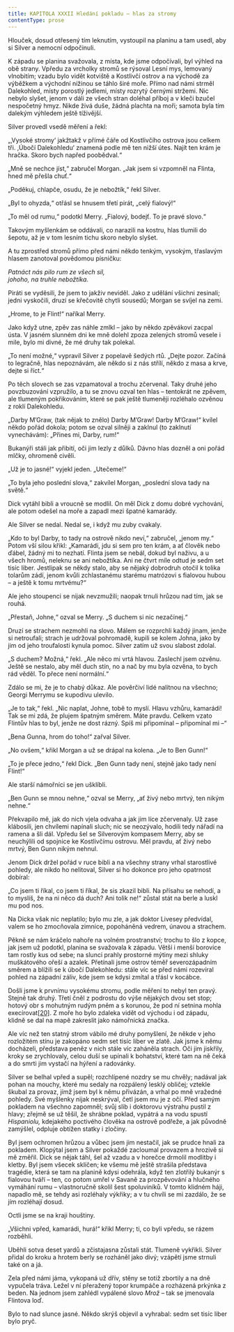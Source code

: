 ```yaml
---
title: KAPITOLA XXXII Hledání pokladu – hlas za stromy
contentType: prose
---
```


<section>

Hlouček, dosud otřesený tím leknutím, vystoupil na planinu a tam usedl, aby si Silver a nemocní odpočinuli.

K západu se planina svažovala, z místa, kde jsme odpočívali, byl výhled na obě strany. Vpředu za vrcholky stromů se rýsoval Lesní mys, lemovaný vlnobitím; vzadu bylo vidět kotviště a Kostlivčí ostrov a na východě za výběžkem a východní nížinou se táhlo širé moře. Přímo nad námi strměl Dalekohled, místy porostlý jedlemi, místy rozrytý černými stržemi. Nic nebylo slyšet, jenom v dáli ze všech stran doléhal příboj a v kleči bzučel nespočetný hmyz. Nikde živá duše, žádná plachta na moři; samota byla tím dalekým výhledem ještě tíživější.

Silver provedl vsedě měření a řekl:

„‚Vysoké stromy‘ jakžtakž v přímé čáře od Kostlivčího ostrova jsou celkem tři. ‚Úbočí Dalekohledu‘ znamená podle mě ten nižší útes. Najít ten krám je hračka. Skoro bych napřed poobědval.“

„Mně se nechce jíst,“ zabručel Morgan. „Jak jsem si vzpomněl na Flinta, hned mě přešla chuť.“

„Poděkuj, chlapče, osudu, že je nebožtík,“ řekl Silver.

„Byl to ohyzda,“ otřásl se hnusem třetí pirát, „celý fialový!“

„To měl od rumu,“ podotkl Merry. „Fialový, bodejť. To je pravé slovo.“

Takovým myšlenkám se oddávali, co narazili na kostru, hlas tlumili do šepotu, až je v tom lesním tichu skoro nebylo slyšet.

A tu zprostřed stromů přímo před námi někdo tenkým, vysokým, třaslavým hlasem zanotoval povědomou písničku:

_Patnáct nás pilo rum ze všech sil,  
johoho, na truhle nebožtíka._

Piráti se vyděsili, že jsem to jakživ neviděl. Jako z udělání všichni zesinali; jedni vyskočili, druzí se křečovitě chytli sousedů; Morgan se svíjel na zemi.

„Hrome, to je Flint!“ naříkal Merry.

Jako když utne, zpěv zas náhle zmlkl – jako by někdo zpěvákovi zacpal ústa. V jasném slunném dni ke mně dolehl zpoza zelených stromů vesele i mile, bylo mi divné, že mé druhy tak polekal.

„To není možné,“ vypravil Silver z popelavě šedých rtů. „Dejte pozor. Začíná to legračně, hlas nepoznávám, ale někdo si z nás střílí, někdo z masa a krve, dejte si říct.“

Po těch slovech se zas vzpamatoval a trochu zčervenal. Taky druhé jeho povzbuzování vzpružilo, a tu se znovu ozval ten hlas – tentokrát ne zpěvem, ale tlumeným pokřikováním, které se pak ještě tlumeněji rozléhalo ozvěnou z roklí Dalekohledu.

„Darby M’Graw, (tak nějak to znělo) Darby M’Graw! Darby M’Graw!“ kvílel někdo pořád dokola; potom se ozval silněji a zaklnul (to zaklnutí vynechávám): „Přines mi, Darby, rum!“

Bukanýři stáli jak přibití, oči jim lezly z důlků. Dávno hlas dozněl a oni pořád mlčky, ohromeně civěli.

„Už je to jasné!“ vyjekl jeden. „Utečeme!“

„To byla jeho poslední slova,“ zakvílel Morgan, „poslední slova tady na světě.“

Dick vytáhl bibli a vroucně se modlil. On měl Dick z domu dobré vychování, ale potom odešel na moře a zapadl mezi špatné kamarády.

Ale Silver se nedal. Nedal se, i když mu zuby cvakaly.

„Kdo to byl Darby, to tady na ostrově nikdo neví,“ zabručel, „jenom my.“ Potom vší silou křikl: „Kamarádi, jdu si sem pro ten krám, a ať člověk nebo ďábel, žádný mi to nezhatí. Flinta jsem se nebál, dokud byl naživu, a u všech hromů, neleknu se ani nebožtíka. Ani ne čtvrt míle odtud je sedm set tisíc liber. Jestlipak se někdy stalo, aby se nějaký dobrodruh otočil k tolika tolarům zádí, jenom kvůli zchlastanému starému matrózovi s fialovou hubou – a ještě k tomu mrtvému?“

Ale jeho stoupenci se nijak nevzmužili; naopak trnuli hrůzou nad tím, jak se rouhá.

„Přestaň, Johne,“ ozval se Merry. „S duchem si nic nezačínej.“

Druzí se strachem nezmohli na slovo. Málem se rozprchli každý jinam, jenže si netroufali; strach je udržoval pohromadě, kupili se kolem Johna, jako by jim od jeho troufalosti kynula pomoc. Silver zatím už svou slabost zdolal.

„S duchem? Možná,“ řekl. „Ale něco mi vrtá hlavou. Zaslechl jsem ozvěnu. Ještě se nestalo, aby měl duch stín, no a nač by mu byla ozvěna, to bych rád věděl. To přece není normální.“

Zdálo se mi, že je to chabý důkaz. Ale pověrčiví lidé nalítnou na všechno; Georgi Merrymu se kupodivu ulevilo.

„Je to tak,“ řekl. „Nic naplat, Johne, tobě to myslí. Hlavu vzhůru, kamarádi! Tak se mi zdá, že plujem špatným směrem. Máte pravdu. Celkem vzato Flintův hlas to byl, jenže ne dost rázný. Spíš mi připomínal – připomínal mi –“

„Bena Gunna, hrom do toho!“ zařval Silver.

„No ovšem,“ křikl Morgan a už se drápal na kolena. „Je to Ben Gunn!“

„To je přece jedno,“ řekl Dick. „Ben Gunn tady není, stejně jako tady není Flint!“

Ale starší námořníci se jen ušklíbli.

„Ben Gunn se mnou nehne,“ ozval se Merry, „ať živý nebo mrtvý, ten nikým nehne.“

Překvapilo mě, jak do nich vjela odvaha a jak jim líce zčervenaly. Už zase klábosili, jen chvílemi napínali sluch; nic se neozývalo, hodili tedy nářadí na ramena a šli dál. Vpředu šel se Silverovým kompasem Merry, aby se neuchýlili od spojnice ke Kostlivčímu ostrovu. Měl pravdu, ať živý nebo mrtvý, Ben Gunn nikým nehnul.

Jenom Dick držel pořád v ruce bibli a na všechny strany vrhal starostlivé pohledy, ale nikdo ho nelitoval, Silver si ho dokonce pro jeho opatrnost dobíral:

„Co jsem ti říkal, co jsem ti říkal, že sis zkazil bibli. Na přísahu se nehodí, a to myslíš, že na ni něco dá duch? Ani tolik ne!“ zůstal stát na berle a luskl mu pod nos.

Na Dicka však nic neplatilo; bylo mu zle, a jak doktor Livesey předvídal, valem se ho zmocňovala zimnice, popoháněná vedrem, únavou a strachem.

Pěkně se nám kráčelo nahoře na volném prostranství; trochu to šlo z kopce, jak jsem už podotkl, planina se svažovala k západu. Větší i menší borovice tam rostly kus od sebe; na slunci prahly prostorné mýtiny mezi shluky muškátového ořeší a azalek. Přetínali jsme ostrov téměř severozápadním směrem a blížili se k úbočí Dalekohledu: stále víc se před námi rozevíral pohled na západní záliv, kde jsem se kdysi zmítal a třásl v kocábce.

Došli jsme k prvnímu vysokému stromu, podle měření to nebyl ten pravý. Stejně tak druhý. Třetí čněl z podrostu do výše nějakých dvou set stop; hotový obr s mohutným rudým pněm a s korunou, že pod ní setnina mohla execírovat[\[20\]](./resources/undefined). Z moře ho bylo zdaleka vidět od východu i od západu, klidně se dal na mapě zakreslit jako námořnická značka.

Ale víc než ten statný strom vábilo mé druhy pomyšlení, že někde v jeho rozložitém stínu je zakopáno sedm set tisíc liber ve zlatě. Jak jsme k němu docházeli, představa peněz v nich stále víc zaháněla strach. Oči jim jiskřily, kroky se zrychlovaly, celou duší se upínali k bohatství, které tam na ně čeká a do smrti jim vystačí na hýření a radovánky.

Silver se belhal vpřed a supěl; rozchlípené nozdry se mu chvěly; nadával jak pohan na mouchy, které mu sedaly na rozpálený lesklý obličej; vztekle škubal za provaz, jímž jsem byl k němu přivázán, a vrhal po mně vražedné pohledy. Své myšlenky nijak neskrýval, četl jsem mu je z očí. Před samým pokladem na všechno zapomněl; svůj slib i doktorovu výstrahu pustil z hlavy; zřejmě se už těšil, že shrábne poklad, vypátrá a na vodu spustí _Hispaniolu,_ kdejakého poctivého člověka na ostrově podřeže, a jak původně zamýšlel, odpluje obtížen statky i zločiny.

Byl jsem ochromen hrůzou a vůbec jsem jim nestačil, jak se prudce hnali za pokladem. Klopýtal jsem a Silver pokaždé zacloumal provazem a hrozivě si mě změřil. Dick se nějak táhl, šel až vzadu a v horečce drmolil modlitby i kletby. Byl jsem všecek sklíčen; ke všemu mě ještě strašila představa tragédie, která se tam na planině kdysi odehrála, když ten zlotřilý bukanýr s fialovou tváří – ten, co potom umřel v Savaně za prozpěvování a hlučného vymáhání rumu – vlastnoručně skolil šest spoluviníků. V tomto klidném háji, napadlo mě, se tehdy asi rozléhaly výkřiky; a v tu chvíli se mi zazdálo, že se jím rozléhají dosud.

Octli jsme se na kraji houštiny.

„Všichni vpřed, kamarádi, hurá!“ křikl Merry; ti, co byli vpředu, se rázem rozběhli.

Uběhli sotva deset yardů a zčistajasna zůstali stát. Tlumeně vykřikli. Silver přidal do kroku a hrotem berly se rozháněl jako divý; vzápětí jsme strnuli také on a já.

Zela před námi jáma, vykopaná už dřív, stěny se totiž zbortily a na dně vypučela tráva. Ležel v ní přeražený topor krumpáče a rozházená prkýnka z beden. Na jednom jsem zahlédl vypálené slovo _Mrož –_ tak se jmenovala Flintova loď.

Bylo to nad slunce jasné. Někdo skrýš objevil a vyhrabal: sedm set tisíc liber bylo pryč.

</section>
